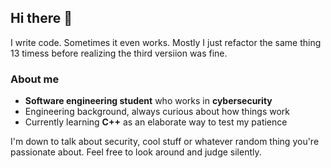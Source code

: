## Hi there 👋
I write code. Sometimes it even works.
Mostly I just refactor the same thing 13 timess before realizing the third versiion was fine.

### About me
- **Software engineering student** who works in **cybersecurity**
- Engineering background, always curious about how things work
- Currently learning **C++** as an elaborate way to test my patience

I'm down to talk about security, cool stuff or whatever random thing you're passionate about.
Feel free to look around and judge silently.

<!--
**Y4ZK4Y/y4zk4y** is a ✨ _special_ ✨ repository because its `README.md` (this file) appears on your GitHub profile.

Here are some ideas to get you started:

- 🔭 I’m currently working on ...
- 🌱 I’m currently learning ...
- 👯 I’m looking to collaborate on ...
- 🤔 I’m looking for help with ...
- 💬 Ask me about ...
- 📫 How to reach me: ...
- 😄 Pronouns: ...
- ⚡ Fun fact: ...
-->
